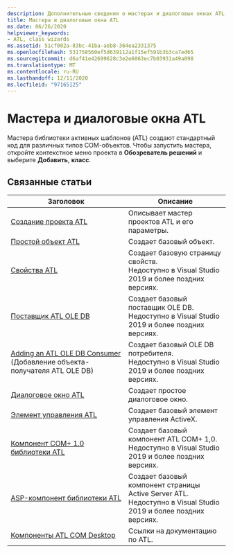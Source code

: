```yaml
---
description: Дополнительные сведения о мастерах и диалоговых окнах ATL
title: Мастера и диалоговые окна ATL
ms.date: 06/26/2020
helpviewer_keywords:
- ATL, class wizards
ms.assetid: 51cf002a-83bc-41ba-aeb8-364ea2331375
ms.openlocfilehash: 531758560ef5d639112a1f15ef591b3b3ca7ed65
ms.sourcegitcommit: d6af41e42699628c3e2e6063ec7b03931a49a098
ms.translationtype: MT
ms.contentlocale: ru-RU
ms.lasthandoff: 12/11/2020
ms.locfileid: "97165125"
---
```

# <a name="atl-wizards-and-dialog-boxes"></a>Мастера и диалоговые окна ATL

Мастера библиотеки активных шаблонов (ATL) создают стандартный код для различных типов COM-объектов. Чтобы запустить мастера, откройте контекстное меню проекта в **Обозреватель решений** и выберите **Добавить**, **класс**.

## <a name="related-articles"></a>Связанные статьи

|Заголовок|Описание|
|-----------|-----------------|
|[Создание проекта ATL](../../atl/reference/creating-an-atl-project.md)|Описывает мастер проектов ATL и его параметры.|
|[Простой объект ATL](../../atl/reference/adding-an-atl-simple-object.md)|Создает базовый объект.|
|[Свойства ATL](../../atl/reference/adding-an-atl-property-page.md)|Создает базовую страницу свойств.</br>Недоступно в Visual Studio 2019 и более поздних версиях.|
|[Поставщик ATL OLE DB](../../atl/reference/adding-an-atl-ole-db-provider.md)|Создает базовый поставщик OLE DB.</br>Недоступно в Visual Studio 2019 и более поздних версиях.|
|[Adding an ATL OLE DB Consumer](../../atl/reference/adding-an-atl-ole-db-consumer.md) (Добавление объекта-получателя ATL OLE DB)|Создает базовый OLE DB потребителя.</br>Недоступно в Visual Studio 2019 и более поздних версиях.|
|[Диалоговое окно ATL](../../atl/reference/adding-an-atl-dialog-box.md)|Создает простое диалоговое окно.|
|[Элемент управления ATL](../../atl/reference/adding-an-atl-control.md)|Создает базовый элемент управления ActiveX.|
|[Компонент COM+ 1.0 библиотеки ATL](../../atl/reference/adding-an-atl-com-plus-1-0-component.md)|Создает базовый компонент ATL COM+ 1,0.</br>Недоступно в Visual Studio 2019 и более поздних версиях.|
|[ASP-компонент библиотеки ATL](../../atl/reference/adding-an-atl-active-server-page-component.md)|Создает базовый компонент страницы Active Server ATL.</br>Недоступно в Visual Studio 2019 и более поздних версиях.|
|[Компоненты ATL COM Desktop](../../atl/atl-com-desktop-components.md)|Ссылки на документацию по ATL.|
